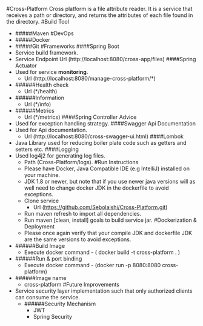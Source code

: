 #Cross-Platform
Cross platform is a file attribute reader. It is a service that receives a path or directory, and returns the attributes of each file found in the directory. 
#Build Tool
- #####Maven
#DevOps
- #####Docker 
- #####Git
#Frameworks
####Spring Boot 
- Service build framework.
- Service Endpoint Url (http://localhost:8080/cross-app/files)
####Spring Actuator 
- Used for service **monitoring**.
  - Url (http://localhost:8080/manage-cross-platform/*)
- ######Health check
  - Url (*/health)
- ######Information
  - Url (*/info)
- ######Metrics
  - Url (*/metrics)
####Spring Controller Advice 
- Used for exception handling strategy.
####Swagger Api Documentation 
- Used for Api documentation.
  - Url (http://localhost:8080/cross-swagger-ui.html)
####Lombok 
- Java Library used for reducing boiler plate code such as getters and setters etc.
####Logging
- Used log4j2 for generating log files.
  - Path (Cross-Platform/logs).
#Run Instructions
  - Please have Docker, Java Compatible IDE (e.g IntelliJ) installed on your machine.
  - JDK 1.8 or newer, but note that if you use newer java versions will as well need to change docker JDK in the dockerfile to avoid exceptions.
  - Clone service
    - Url (https://github.com/Sebolaishi/Cross-Platform.git)
  - Run maven refresh to import all dependencies.
  - Run maven [clean, install] goals to build service jar.
#Dockerization & Deployment
  - Please once again verify that your compile JDK and dockerfile JDK are the same versions to avoid exceptions.
- ######Build Image
  - Execute docker command - ( docker build -t cross-platform . )
- ######Run & port binding
  - Execute docker command - (docker run -p 8080:8080 cross-platform)
- ######Image name
  - cross-platform
#Future Improvements
- Service security layer implementation such that only authorized clients can consume the service.
  - ######Security Mechanism
    - JWT
    - Spring Security


